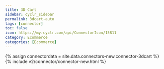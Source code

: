 ```yaml
---
title: 3D Cart
sidebar: cyclr_sidebar
permalink: 3dcart-auto
tags: [connector]
toc: false
icon: https://my.cyclr.com/api/ConnectorIcon/15811
category: Ecommerce
categories: [Ecommerce]
---
```

{% assign connectordata = site.data.connectors-new.connector-3dcart %}
{% include v2/connector/connector-new.html %}	